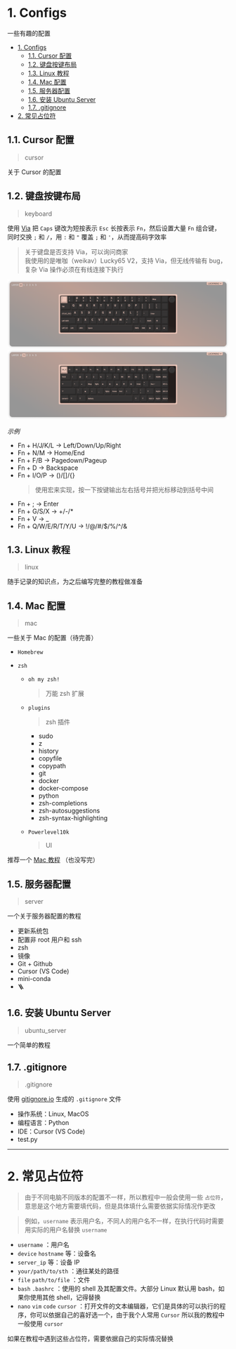 # 1. Configs
一些有趣的配置

- [1. Configs](#1-configs)
  - [1.1. Cursor 配置](#11-cursor-配置)
  - [1.2. 键盘按键布局](#12-键盘按键布局)
  - [1.3. Linux 教程](#13-linux-教程)
  - [1.4. Mac 配置](#14-mac-配置)
  - [1.5. 服务器配置](#15-服务器配置)
  - [1.6. 安装 Ubuntu Server](#16-安装-ubuntu-server)
  - [1.7. .gitignore](#17-gitignore)
- [2. 常见占位符](#2-常见占位符)



## 1.1. Cursor 配置
> cursor

关于 Cursor 的配置



## 1.2. 键盘按键布局
> keyboard

使用 [Via](https://usevia.app/) 把 `Caps` 键改为短按表示 `Esc` 长按表示 `Fn`，然后设置大量 `Fn` 组合键， \
同时交换 `;` 和 `/`，用 `:` 和 `"` 覆盖 `;` 和 `'`，从而提高码字效率
> 关于键盘是否支持 Via，可以询问商家 \
> 我使用的是唯咖（weikav）Lucky65 V2，支持 Via，但无线传输有 bug，复杂 Via 操作必须在有线连接下执行

![表层布局](keyboard/表层布局.png)
![Fn 层布局](keyboard/Fn%20层布局.png)

_示例_
- Fn + H/J/K/L -> Left/Down/Up/Right
- Fn + N/M -> Home/End
- Fn + F/B -> Pagedown/Pageup
- Fn + D -> Backspace
- Fn + I/O/P -> ()/[]/{}
  > 使用宏来实现，按一下按键输出左右括号并把光标移动到括号中间
- Fn + ; -> Enter
- Fn + G/S/X -> +/-/*
- Fn + V -> _
- Fn + Q/W/E/R/T/Y/U -> !/@/#/$/%/^/&



## 1.3. Linux 教程
> linux

随手记录的知识点，为之后编写完整的教程做准备



## 1.4. Mac 配置
> mac

一些关于 Mac 的配置（待完善）

- `Homebrew`

- `zsh`
  - `oh my zsh!`
    > 万能 zsh 扩展

  - `plugins`
    > zsh 插件
    - sudo
    - z
    - history
    - copyfile
    - copypath
    - git
    - docker
    - docker-compose
    - python
    - zsh-completions
    - zsh-autosuggestions
    - zsh-syntax-highlighting
  
  - `Powerlevel10k`
    > UI

推荐一个 [Mac 教程](https://macguide.leavelet.io/index.html) （也没写完）



## 1.5. 服务器配置
> server

一个关于服务器配置的教程
- 更新系统包
- 配置非 root 用户和 ssh
- zsh
- 镜像
- Git + Github
- Cursor (VS Code)
- mini-conda
- 🪜



## 1.6. 安装 Ubuntu Server
> ubuntu_server

一个简单的教程



## 1.7. .gitignore
> .gitignore

使用 [gitignore.io](https://www.toptal.com/developers/gitignore) 生成的 `.gitignore` 文件

- 操作系统：Linux, MacOS
- 编程语言：Python
- IDE：Cursor (VS Code)
- test.py



---

# 2. 常见占位符
> 由于不同电脑不同版本的配置不一样，所以教程中一般会使用一些 `占位符`，意思是这个地方需要填代码，但是具体填什么需要依据实际情况作更改

> 例如，`username` 表示用户名，不同人的用户名不一样，在执行代码时需要用实际的用户名替换 `username`

- `username` ：用户名
- `device` `hostname` 等：设备名
- `server_ip` 等：设备 IP
- `your/path/to/sth` ：通往某处的路径
- `file` `path/to/file` ：文件
- `bash` `.bashrc` ：使用的 shell 及其配置文件。大部分 Linux 默认用 bash，如果你使用其他 shell，记得替换
- `nano` `vim` `code` `cursor` ：打开文件的文本编辑器，它们是具体的可以执行的程序，你可以依据自己的喜好选一个，由于我个人常用 `Cursor` 所以我的教程中一般使用 `cursor`

如果在教程中遇到这些占位符，需要依据自己的实际情况替换